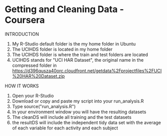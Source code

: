 Getting and Cleaning Data - Coursera
====================================

INTRODUCTION

1. My R-Studio default folder is the my home folder in Ubuntu
2. The UCIHDS folder is located in my home folder
2. The UCIHDS folder is where the train and test folders are located
3. UCIHDS stands for "UCI HAR Dataset", the original name in the compressed folder in https://d396qusza40orc.cloudfront.net/getdata%2Fprojectfiles%2FUCI%20HAR%20Dataset.zip 

HOW IT WORKS

1. Open your R-Studio
2. Download or copy and paste my script into your run_analysis.R 
2. Type source("run_analysis.R")
3. In your environment window you will have the resulting datasets
4. The cleanDS will include all training and the test datasets
5. the resultDS will include the independent tidy data set with the average of each variable for each activity and each subject

 

